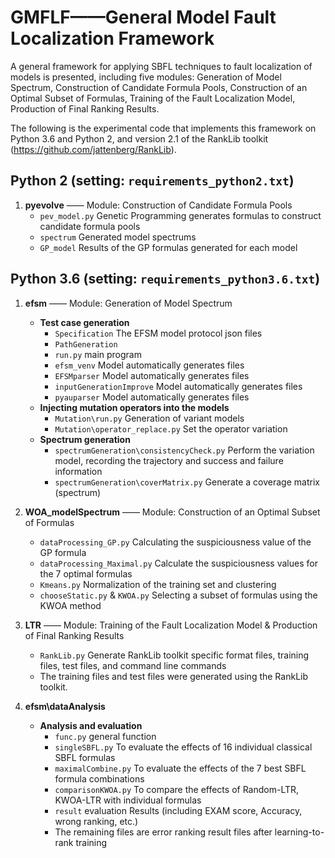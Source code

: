 # GMFLF——General Model Fault Localization Framework

A general framework for applying SBFL techniques to fault localization of models is presented, including five modules: Generation of Model Spectrum, Construction of Candidate Formula Pools, Construction of an Optimal Subset of Formulas, Training of the Fault Localization Model, Production of Final Ranking Results.

The following is the experimental code that implements this framework on Python 3.6 and Python 2, and version 2.1 of the RankLib toolkit (https://github.com/jattenberg/RankLib).

## Python 2 (setting: `requirements_python2.txt`)

1. **pyevolve** —— Module: Construction of Candidate Formula Pools
    - `pev_model.py`   Genetic Programming generates formulas to construct candidate formula pools
    - `spectrum`   Generated model spectrums
    - `GP_model`   Results of the GP formulas generated for each model

## Python 3.6 (setting: `requirements_python3.6.txt`)

1. **efsm** —— Module: Generation of Model Spectrum
    - **Test case generation**
        - `Specification`   The EFSM model protocol json files
        - `PathGeneration`
        - `run.py`   main program
        - `efsm_venv`  Model automatically generates files 
        - `EFSMparser`   Model automatically generates files
        - `inputGenerationImprove`  Model automatically generates files
        - `pyauparser`  Model automatically generates files
    - **Injecting mutation operators into the models**
        - `Mutation\run.py`  Generation of variant models
        - `Mutation\operator_replace.py`   Set the operator variation
    - **Spectrum generation**
        - `spectrumGeneration\consistencyCheck.py`   Perform the variation model, recording the trajectory and success and failure information
        - `spectrumGeneration\coverMatrix.py`   Generate a coverage matrix (spectrum)

2. **WOA_modelSpectrum** —— Module: Construction of an Optimal Subset of Formulas
    - `dataProcessing_GP.py`   Calculating the suspiciousness value of the GP formula
    - `dataProcessing_Maximal.py`   Calculate the suspiciousness values for the 7 optimal formulas
    - `Kmeans.py`   Normalization of the training set and clustering
    - `chooseStatic.py` & `KWOA.py`   Selecting a subset of formulas using the KWOA method

3. **LTR** —— Module: Training of the Fault Localization Model & Production of Final Ranking Results
    - `RankLib.py`   Generate RankLib toolkit specific format files, training files, test files, and command line commands
    - The training files and test files were generated using the RankLib toolkit.

4. **efsm\dataAnalysis**
    - **Analysis and evaluation**
        - `func.py`   general function
        - `singleSBFL.py`   To evaluate the effects of 16 individual classical SBFL formulas
        - `maximalCombine.py`   To evaluate the effects of the 7 best SBFL formula combinations
        - `comparisonKWOA.py`   To compare the effects of Random-LTR, KWOA-LTR with individual formulas
        - `result`   evaluation Results (including EXAM score, Accuracy, wrong ranking, etc.)
        - The remaining files are error ranking result files after learning-to-rank training
